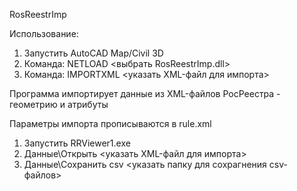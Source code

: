 RosReestrImp

Использование:

1. Запустить AutoCAD Map/Civil 3D
2. Команда: NETLOAD <выбрать RosReestrImp.dll>
3. Команда: IMPORTXML <указать XML-файл для импорта>

Программа импортирует данные из XML-файлов РосРеестра - геометрию и атрибуты

Параметры импорта прописываются в rule.xml

1. Запустить RRViewer1.exe
2. Данные\Открыть <указать XML-файл для импорта>
3. Данные\Сохранить csv <указать папку для сохрагнения csv-файлов>

